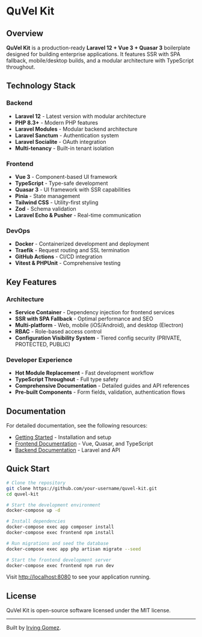 # QuVel Kit

## Overview

**QuVel Kit** is a production-ready **Laravel 12 + Vue 3 + Quasar 3** boilerplate designed for building enterprise applications. It features SSR with SPA fallback, mobile/desktop builds, and a modular architecture with TypeScript throughout.

## Technology Stack

### Backend

- **Laravel 12** - Latest version with modular architecture
- **PHP 8.3+** - Modern PHP features
- **Laravel Modules** - Modular backend architecture
- **Laravel Sanctum** - Authentication system
- **Laravel Socialite** - OAuth integration
- **Multi-tenancy** - Built-in tenant isolation

### Frontend

- **Vue 3** - Component-based UI framework
- **TypeScript** - Type-safe development
- **Quasar 3** - UI framework with SSR capabilities
- **Pinia** - State management
- **Tailwind CSS** - Utility-first styling
- **Zod** - Schema validation
- **Laravel Echo & Pusher** - Real-time communication

### DevOps

- **Docker** - Containerized development and deployment
- **Traefik** - Request routing and SSL termination
- **GitHub Actions** - CI/CD integration
- **Vitest & PHPUnit** - Comprehensive testing

## Key Features

### Architecture

- **Service Container** - Dependency injection for frontend services
- **SSR with SPA Fallback** - Optimal performance and SEO
- **Multi-platform** - Web, mobile (iOS/Android), and desktop (Electron)
- **RBAC** - Role-based access control
- **Configuration Visibility System** - Tiered config security (PRIVATE, PROTECTED, PUBLIC)

### Developer Experience

- **Hot Module Replacement** - Fast development workflow
- **TypeScript Throughout** - Full type safety
- **Comprehensive Documentation** - Detailed guides and API references
- **Pre-built Components** - Form fields, validation, authentication flows

## Documentation

For detailed documentation, see the following resources:

- [Getting Started](docs/getting-started.md) - Installation and setup
- [Frontend Documentation](docs/frontend/README.md) - Vue, Quasar, and TypeScript
- [Backend Documentation](docs/backend-usage.md) - Laravel and API

## Quick Start

```bash
# Clone the repository
git clone https://github.com/your-username/quvel-kit.git
cd quvel-kit

# Start the development environment
docker-compose up -d

# Install dependencies
docker-compose exec app composer install
docker-compose exec frontend npm install

# Run migrations and seed the database
docker-compose exec app php artisan migrate --seed

# Start the frontend development server
docker-compose exec frontend npm run dev
```

Visit <http://localhost:8080> to see your application running.

## License

QuVel Kit is open-source software licensed under the MIT license.

---

Built by [Irving Gomez](https://irv.codes).
